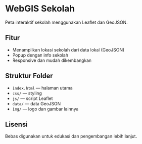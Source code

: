 # WebGIS Sekolah

Peta interaktif sekolah menggunakan Leaflet dan GeoJSON.

## Fitur
- Menampilkan lokasi sekolah dari data lokal (GeoJSON)
- Popup dengan info sekolah
- Responsive dan mudah dikembangkan

## Struktur Folder
- `index.html` — halaman utama
- `css/` — styling
- `js/` — script Leaflet
- `data/` — data GeoJSON
- `img/` — logo dan gambar lainnya

## Lisensi
Bebas digunakan untuk edukasi dan pengembangan lebih lanjut.
